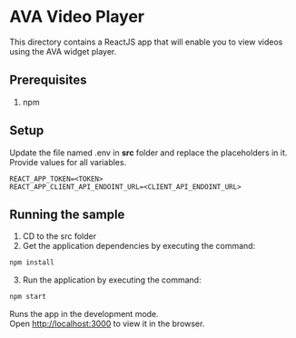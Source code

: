 # AVA Video Player

This directory contains a ReactJS app that will enable you to view videos using the AVA widget player.

## Prerequisites
1. npm

## Setup

Update the file named .env in **src** folder and replace the placeholders in it. Provide values for all variables.

```env
REACT_APP_TOKEN=<TOKEN>
REACT_APP_CLIENT_API_ENDOINT_URL=<CLIENT_API_ENDOINT_URL>
```

## Running the sample
1. CD to the src folder 
2. Get the application dependencies by executing the command:
```bash
npm install
``` 
3. Run the application by executing the command:
```bash
npm start
```
Runs the app in the development mode.\
Open [http://localhost:3000](http://localhost:3000) to view it in the browser.

